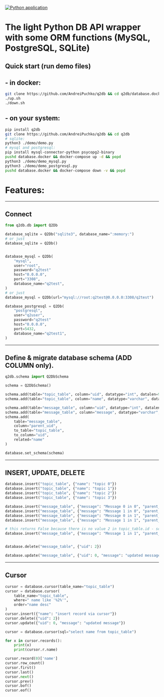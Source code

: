 [![Python application](https://github.com/AndreiPuchko/q2db/actions/workflows/main.yml/badge.svg)](https://github.com/AndreiPuchko/q2db/actions/workflows/main.yml)
# The light Python DB API wrapper with some ORM functions (MySQL, PostgreSQL, SQLite)
## Quick start (run demo files)
## - in docker:
```bash
git clone https://github.com/AndreiPuchko/q2db && cd q2db/database.docker
./up.sh
./down.sh
```  
## - on your system:
```bash
pip install q2db
git clone https://github.com/AndreiPuchko/q2db && cd q2db
# sqlite:
python3 ./demo/demo.py
# mysql and postgresql:
pip install mysql-connector-python psycopg2-binary
pushd database.docker && docker-compose up -d && popd
python3 ./demo/demo_mysql.py
python3 ./demo/demo_postgresql.py
pushd database.docker && docker-compose down -v && popd
```
# Features:
 ---
## Connect
```python
from q2db.db import Q2Db

database_sqlite = Q2Db("sqlite3", database_name=":memory:")
# or just
database_sqlite = Q2Db()


database_mysql = Q2Db(
    "mysql",
    user="root",
    password="q2test"
    host="0.0.0.0",
    port="3308",
    database_name="q2test",
)
# or just
database_mysql = Q2Db(url="mysql://root:q2test@0.0.0.0:3308/q2test")

database_postgresql = Q2Db(
    "postgresql",
    user="q2user",
    password="q2test"
    host="0.0.0.0",
    port=5432,
    database_name="q2test1",
)
```
---
## Define & migrate database schema (ADD COLUMN only).
```python
q2db.schema import Q2DbSchema

schema = Q2DbSchema()

schema.add(table="topic_table", column="uid", datatype="int", datalen=9, pk=True)
schema.add(table="topic_table", column="name", datatype="varchar", datalen=100)

schema.add(table="message_table", column="uid", datatype="int", datalen=9, pk=True)
schema.add(table="message_table", column="message", datatype="varchar", datalen=100)
schema.add(
    table="message_table",
    column="parent_uid",
    to_table="topic_table",
    to_column="uid",
    related="name"
)

database.set_schema(schema)
```
---
## INSERT, UPDATE, DELETE
```python
database.insert("topic_table", {"name": "topic 0"})
database.insert("topic_table", {"name": "topic 1"})
database.insert("topic_table", {"name": "topic 2"})
database.insert("topic_table", {"name": "topic 3"})

database.insert("message_table", {"message": "Message 0 in 0", "parent_uid": 0})
database.insert("message_table", {"message": "Message 1 in 0", "parent_uid": 0})
database.insert("message_table", {"message": "Message 0 in 1", "parent_uid": 1})
database.insert("message_table", {"message": "Message 1 in 1", "parent_uid": 1})

# this returns False because there is no value 2 in topic_table.id - schema works!
database.insert("message_table", {"message": "Message 1 in 1", "parent_uid": 2})


database.delete("message_table", {"uid": 2})

database.update("message_table", {"uid": 0, "message": "updated message"})
```
---
## Cursor
```python
cursor = database.cursor(table_name="topic_table")
cursor = database.cursor(
    table_name="topic_table",
    where=" name like '%2%'",
    order="name desc"
)
cursor.insert({"name": "insert record via cursor"})
cursor.delete({"uid": 2})
cursor.update({"uid": 0, "message": "updated message"})

cursor = database.cursor(sql="select name from topic_table")

for x in cursor.records():
    print(x)
    print(cursor.r.name)

cursor.record(0)['name']
cursor.row_count()
cursor.first()
cursor.last()
cursor.next()
cursor.prev()
cursor.bof()
cursor.eof()
```
